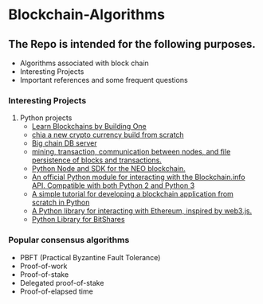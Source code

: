# Blockchain-Algorithms
## The Repo is intended for the following purposes.
- Algorithms associated with block chain
- Interesting Projects 
- Important references and some frequent questions

### Interesting Projects
1. Python projects
   - [Learn Blockchains by Building One](https://github.com/dvf/blockchain)
   - [chia a new crypto currency build from scratch](https://github.com/Chia-Network/chia-blockchain)
   - [Big chain DB server](https://github.com/bigchaindb/bigchaindb)
   - [mining, transaction, communication between nodes, and file persistence of blocks and transactions.](https://github.com/Carlos-Zen/blockchain-python)
   - [Python Node and SDK for the NEO blockchain.](https://github.com/CityOfZion/neo-python)
   - [An official Python module for interacting with the Blockchain.info API. Compatible with both Python 2 and Python 3](https://github.com/blockchain/api-v1-client-python)
   - [A simple tutorial for developing a blockchain application from scratch in Python](https://github.com/satwikkansal/python_blockchain_app)
   - [A Python library for interacting with Ethereum, inspired by web3.js.](https://github.com/ethereum/web3.py)
   - [Python Library for BitShares](https://github.com/bitshares/python-bitshares)
 ### Popular consensus algorithms
   - PBFT (Practical Byzantine Fault Tolerance)
   - Proof-of-work
   - Proof-of-stake
   - Delegated proof-of-stake
   - Proof-of-elapsed time
